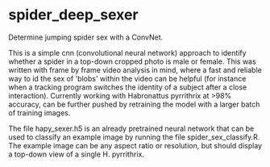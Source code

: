 # spider_deep_sexer

Determine jumping spider sex with a ConvNet.

This is a simple cnn (convolutional neural network) approach to identify whether a spider in a top-down cropped photo is male or female. This was written with frame by frame video analysis in mind, where a fast and reliable way to id the sex of 'blobs' within the video can be helpful (for instance when a tracking program switches the identity of a subject after a close interaction). Currently working with Habronattus pyrrithrix at >98% accuracy, can be further pushed by retraining the model with a larger batch of training images.

The file hapy_sexer.h5 is an already pretrained neural network that can be used to classify an example image by running the file spider_sex_classify.R. The example image can be any aspect ratio or resolution, but should display a top-down view of a single H. pyrrithrix.
